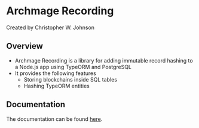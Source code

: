 # Archmage Recording

Created by Christopher W. Johnson

## Overview

* Archmage Recording is a library for adding immutable record hashing to a Node.js app using TypeORM and PostgreSQL
* It provides the following features
  * Storing blockchains inside SQL tables
  * Hashing TypeORM entities

## Documentation

The documentation can be found [here](./docs/README.md).
